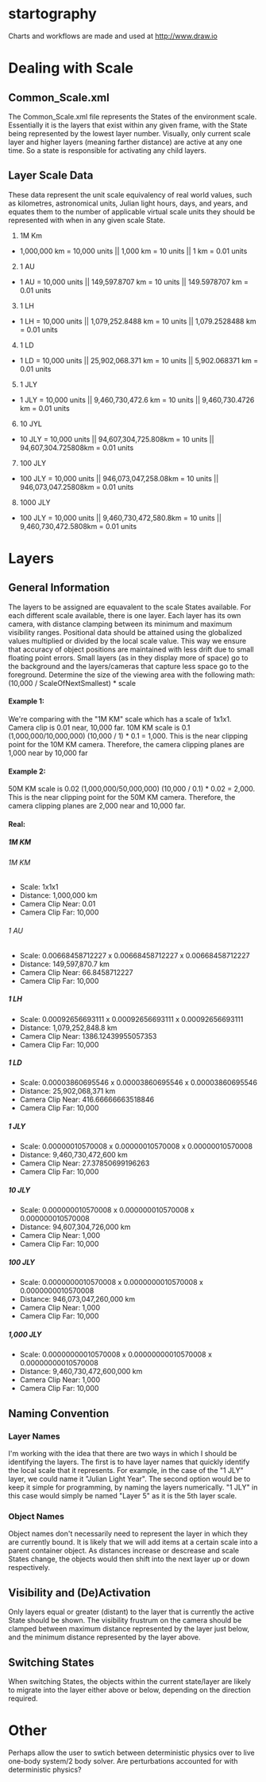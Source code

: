 # startography
Charts and workflows are made and used at http://www.draw.io

# Dealing with Scale
## Common_Scale.xml
The Common_Scale.xml file represents the States of the environment scale.  Essentially it is the layers
that exist within any given frame, with the State being represented by the lowest layer number.  Visually, only
current scale layer and higher layers (meaning farther distance) are active at any one time.  So a state is
responsible for activating any child layers.

## Layer Scale Data
These data represent the unit scale equivalency of real world values, such as kilometres, astronomical units,
Julian light hours, days, and years, and equates them to the number of applicable virtual scale units they
should be represented with when in any given scale State.

1. 1M Km
  * 1,000,000 km = 10,000 units || 1,000 km = 10 units || 1 km = 0.01 units
2. 1 AU
  * 1 AU = 10,000 units || 149,597.8707 km = 10 units || 149.5978707 km = 0.01 units
3. 1 LH
  * 1 LH = 10,000 units || 1,079,252.8488 km = 10 units || 1,079.2528488 km = 0.01 units
4. 1 LD
  * 1 LD = 10,000 units || 25,902,068.371 km = 10 units || 5,902.068371 km = 0.01 units
5. 1 JLY
  * 1 JLY = 10,000 units || 9,460,730,472.6 km = 10 units || 9,460,730.4726 km = 0.01 units
6. 10 JYL
  * 10 JLY = 10,000 units || 94,607,304,725.808km = 10 units || 94,607,304.725808km = 0.01 units
7. 100 JLY
  * 100 JLY = 10,000 units || 946,073,047,258.08km = 10 units || 946,073,047.25808km = 0.01 units
8. 1000 JLY
  * 100 JLY = 10,000 units || 9,460,730,472,580.8km = 10 units || 9,460,730,472.5808km = 0.01 units

# Layers
## General Information
The layers to be assigned are equavalent to the scale States available.  For each different scale available,
there is one layer.  Each layer has its own camera, with distance clamping between its minimum and maximum
visibility ranges.
Positional data should be attained using the globalized values multiplied or divided by the local scale value.
This way we ensure that accuracy of object positions are maintained with less drift due to small floating
point errors.
Small layers (as in they display more of space) go to the background and the layers/cameras that capture
less space go to the foreground.
Determine the size of the viewing area with the following math:
(10,000 / ScaleOfNextSmallest) * scale
#### Example 1:
We're comparing with the "1M KM" scale which has a scale of 1x1x1.  Camera clip is 0.01 near, 10,000 far.
10M KM scale is 0.1 (1,000,000/10,000,000)
(10,000 / 1) * 0.1 = 1,000.  This is the near clipping point for the 10M KM camera.  Therefore, the camera
clipping planes are 1,000 near by 10,000 far
#### Example 2:
50M KM scale is 0.02 (1,000,000/50,000,000)
(10,000 / 0.1) * 0.02 = 2,000.  This is the near clipping point for the 50M KM camera.  Therefore, the
camera clipping planes are 2,000 near and 10,000 far.

#### Real:
##### 1M KM
###### 1M KM
  * Scale: 1x1x1
  * Distance: 1,000,000 km
  * Camera Clip Near: 0.01
  * Camera Clip Far: 10,000

###### 1 AU
  * Scale: 0.00668458712227 x 0.00668458712227 x 0.00668458712227
  * Distance: 149,597,870.7 km
  * Camera Clip Near: 66.8458712227
  * Camera Clip Far: 10,000

##### 1 LH
  * Scale: 0.00092656693111 x 0.00092656693111 x 0.00092656693111
  * Distance: 1,079,252,848.8 km
  * Camera Clip Near: 1386.12439955057353
  * Camera Clip Far: 10,000

##### 1 LD
  * Scale: 0.00003860695546 x 0.00003860695546 x 0.00003860695546
  * Distance: 25,902,068,371 km 
  * Camera Clip Near: 416.66666663518846
  * Camera Clip Far: 10,000

##### 1 JLY
  * Scale: 0.00000010570008 x 0.00000010570008 x 0.00000010570008
  * Distance: 9,460,730,472,600 km
  * Camera Clip Near: 27.37850699196263
  * Camera Clip Far: 10,000

##### 10 JLY
  * Scale: 0.000000010570008 x 0.000000010570008 x 0.000000010570008
  * Distance: 94,607,304,726,000 km
  * Camera Clip Near: 1,000
  * Camera Clip Far: 10,000

##### 100 JLY
  * Scale: 0.0000000010570008 x 0.0000000010570008 x 0.0000000010570008
  * Distance: 946,073,047,260,000 km
  * Camera Clip Near: 1,000
  * Camera Clip Far: 10,000

##### 1,000 JLY
  * Scale: 0.00000000010570008 x 0.00000000010570008 x 0.00000000010570008
  * Distance: 9,460,730,472,600,000 km
  * Camera Clip Near: 1,000
  * Camera Clip Far: 10,000

## Naming Convention

### Layer Names
I'm working with the idea that there are two ways in which I should be identifying the layers.  The first is to
have layer names that quickly identify the local scale that it represents.  For example, in the case of the "1
JLY" layer, we could name it "Julian Light Year".
The second option would be to keep it simple for programming, by naming the layers numerically.  "1 JLY" in
this case would simply be named "Layer 5" as it is the 5th layer scale.

### Object Names
Object names don't necessarily need to represent the layer in which they are currently bound.  It is likely that
we will add items at a certain scale into a parent container object.  As distances increase or descrease and
scale States change, the objects would then shift into the next layer up or down respectively.

## Visibility and (De)Activation
Only layers equal or greater (distant) to the layer that is currently the active State should be shown.  The 
visibility frustrum on the camera should be clamped between maximum distance represented by the layer just below,
and the minimum distance represented by the layer above.

## Switching States
When switching States, the objects within the current state/layer are likely to migrate into the layer either
above or below, depending on the direction required.

# Other
Perhaps allow the user to swtich between deterministic physics over to live one-body system/2 body
solver.  Are perturbations accounted for with deterministic physics?

